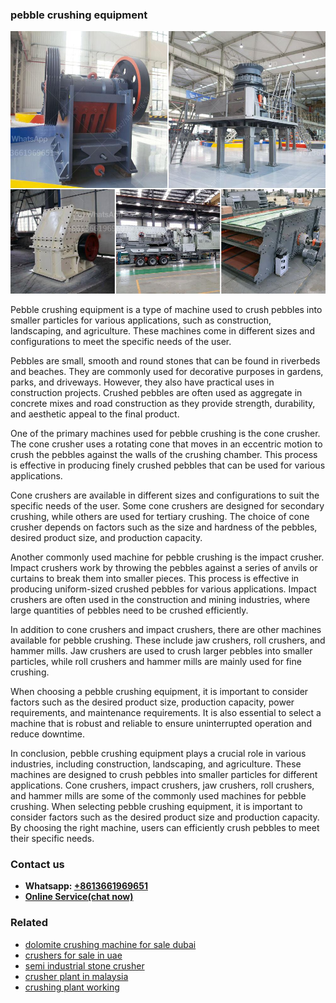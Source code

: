 <h3>pebble crushing equipment</h3><img src='1706773467.jpg' alt=''><p>Pebble crushing equipment is a type of machine used to crush pebbles into smaller particles for various applications, such as construction, landscaping, and agriculture. These machines come in different sizes and configurations to meet the specific needs of the user.</p><p>Pebbles are small, smooth and round stones that can be found in riverbeds and beaches. They are commonly used for decorative purposes in gardens, parks, and driveways. However, they also have practical uses in construction projects. Crushed pebbles are often used as aggregate in concrete mixes and road construction as they provide strength, durability, and aesthetic appeal to the final product.</p><p>One of the primary machines used for pebble crushing is the cone crusher. The cone crusher uses a rotating cone that moves in an eccentric motion to crush the pebbles against the walls of the crushing chamber. This process is effective in producing finely crushed pebbles that can be used for various applications.</p><p>Cone crushers are available in different sizes and configurations to suit the specific needs of the user. Some cone crushers are designed for secondary crushing, while others are used for tertiary crushing. The choice of cone crusher depends on factors such as the size and hardness of the pebbles, desired product size, and production capacity.</p><p>Another commonly used machine for pebble crushing is the impact crusher. Impact crushers work by throwing the pebbles against a series of anvils or curtains to break them into smaller pieces. This process is effective in producing uniform-sized crushed pebbles for various applications. Impact crushers are often used in the construction and mining industries, where large quantities of pebbles need to be crushed efficiently.</p><p>In addition to cone crushers and impact crushers, there are other machines available for pebble crushing. These include jaw crushers, roll crushers, and hammer mills. Jaw crushers are used to crush larger pebbles into smaller particles, while roll crushers and hammer mills are mainly used for fine crushing.</p><p>When choosing a pebble crushing equipment, it is important to consider factors such as the desired product size, production capacity, power requirements, and maintenance requirements. It is also essential to select a machine that is robust and reliable to ensure uninterrupted operation and reduce downtime.</p><p>In conclusion, pebble crushing equipment plays a crucial role in various industries, including construction, landscaping, and agriculture. These machines are designed to crush pebbles into smaller particles for different applications. Cone crushers, impact crushers, jaw crushers, roll crushers, and hammer mills are some of the commonly used machines for pebble crushing. When selecting pebble crushing equipment, it is important to consider factors such as the desired product size and production capacity. By choosing the right machine, users can efficiently crush pebbles to meet their specific needs.</p><h3>Contact us</h3><ul><li><strong>Whatsapp:&nbsp;<a href="https://wa.me/8613661969651">+8613661969651</a></strong></li><li><a href="https://swt.shibang-china.com/?git&amp;zhl&amp;pebble crushing equipment"><strong>Online Service(chat now)</strong></a></li></ul><h3>Related</h3><ul><li><a href='dolomite crushing machine for sale dubai.md'>dolomite crushing machine for sale dubai</a></li><li><a href='crushers for sale in uae.md'>crushers for sale in uae</a></li><li><a href='semi industrial stone crusher.md'>semi industrial stone crusher</a></li><li><a href='crusher plant in malaysia.md'>crusher plant in malaysia</a></li><li><a href='crushing plant working.md'>crushing plant working</a></li></ul>